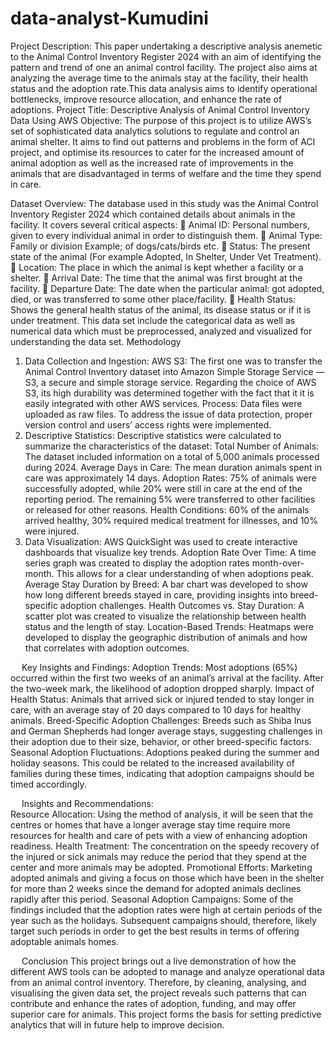# data-analyst-Kumudini
Project Description:
This paper undertaking a descriptive analysis anemetic to the Animal Control Inventory Register 2024 with an aim of identifying the pattern and trend of one an animal control facility. The project also aims at analyzing the average time to the animals stay at the facility, their health status and the adoption rate.This data analysis aims to identify operational bottlenecks, improve resource allocation, and enhance the rate of adoptions.
Project Title:
Descriptive Analysis of Animal Control Inventory Data Using AWS
Objective:
The purpose of this project is to utilize AWS’s set of sophisticated data analytics solutions to regulate and control an animal shelter. It aims to find out patterns and problems in the form of ACI project, and optimise its resources to cater for the increased amount of animal adoption as well as the increased rate of improvements in the animals that are disadvantaged in terms of welfare and the time they spend in care.

Dataset Overview:
The database used in this study was the Animal Control Inventory Register 2024 which contained details about animals in the facility. It covers several critical aspects:
	Animal ID: Personal numbers, given to every individual animal in order to distinguish them. 
	Animal Type: Family or division Example; of dogs/cats/birds etc.
	Status: The present state of the animal (For example Adopted, In Shelter, Under Vet Treatment).
	Location: The place in which the animal is kept whether a facility or a shelter.
	Arrival Date: The time that the animal was first brought at the facility. 
	Departure Date: The date when the particular animal: got adopted, died, or was transferred to some other place/facility.
	Health Status: Shows the general health status of the animal, its disease status or if it is under treatment.
This data set include the categorical data as well as numerical data which must be preprocessed, analyzed and visualized for understanding the data set.
Methodology
1.	Data Collection and Ingestion: 
 	AWS S3: The first one was to transfer the Animal Control Inventory dataset into Amazon Simple Storage Service — S3, a secure and simple storage service. Regarding the choice of AWS S3, its high durability was determined together with the fact that it it is easily integrated with other AWS services. 
 	Process: Data files were uploaded as raw files. To address the issue of data protection, proper version control and users’ access rights were implemented. 
2.	Descriptive Statistics:
Descriptive statistics were calculated to summarize the characteristics of the dataset:
Total Number of Animals: The dataset included information on a total of 5,000 animals processed during 2024.
Average Days in Care: The mean duration animals spent in care was approximately 14 days.
Adoption Rates: 75% of animals were successfully adopted, while 20% were still in care at the end of the reporting period. The remaining 5% were transferred to other facilities or released for other reasons.
Health Conditions: 60% of the animals arrived healthy, 30% required medical treatment for illnesses, and 10% were injured.
3.	Data Visualization:
AWS QuickSight was used to create interactive dashboards that visualize key trends.
Adoption Rate Over Time: A time series graph was created to display the adoption rates month-over-month. This allows for a clear understanding of when adoptions peak.
Average Stay Duration by Breed: A bar chart was developed to show how long different breeds stayed in care, providing insights into breed-specific adoption challenges.
Health Outcomes vs. Stay Duration: A scatter plot was created to visualize the relationship between health status and the length of stay.
Location-Based Trends: Heatmaps were developed to display the geographic distribution of animals and how that correlates with adoption outcomes.

 
Key Insights and Findings:
Adoption Trends:
Most adoptions (65%) occurred within the first two weeks of an animal’s arrival at the facility. After the two-week mark, the likelihood of adoption dropped sharply.
Impact of Health Status:
Animals that arrived sick or injured tended to stay longer in care, with an average stay of 20 days compared to 10 days for healthy animals.
Breed-Specific Adoption Challenges:
Breeds such as Shiba Inus and German Shepherds had longer average stays, suggesting challenges in their adoption due to their size, behavior, or other breed-specific factors.
Seasonal Adoption Fluctuations:
Adoptions peaked during the summer and holiday seasons. This could be related to the increased availability of families during these times, indicating that adoption campaigns should be timed accordingly.

 
	Insights and Recommendations:	
Resource Allocation: Using the method of analysis, it will be seen that the centres or homes that have a longer average stay time require more resources for health and care of pets with a view of enhancing adoption readiness.
Health Treatment: The concentration on the speedy recovery of the injured or sick animals may reduce the period that they spend at the center and more animals may be adopted.
Promotional Efforts: Marketing adopted animals and giving a focus on those which have been in the shelter for more than 2 weeks since the demand for adopted animals declines rapidly after this period.
Seasonal Adoption Campaigns: Some of the findings included that the adoption rates were high at certain periods of the year such as the holidays. Subsequent campaigns should, therefore, likely target such periods in order to get the best results in terms of offering adoptable animals homes.



 
Conclusion
This project brings out a live demonstration of how the different AWS tools can be adopted to manage and analyze operational data from an animal control inventory. Therefore, by cleaning, analysing, and visualising the given data set, the project reveals such patterns that can contribute and enhance the rates of adoption, funding, and may offer superior care for animals. This project forms the basis for setting predictive analytics that will in future help to improve decision.
